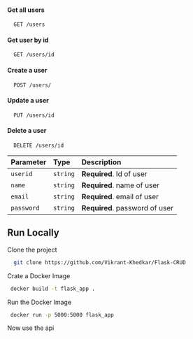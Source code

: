 
#### Get all users

```http
  GET /users
```


#### Get user by id

```http
  GET /users/id
```
#### Create a user

```http
  POST /users/
```
#### Update a user

```http
  PUT /users/id
```
#### Delete a user

```http
  DELETE /users/id
```

| Parameter | Type     | Description                       |
| :-------- | :------- | :-------------------------------- |
| `userid`      | `string` | **Required**. Id of user |
| `name`      | `string` | **Required**. name of user |
| `email`      | `string` | **Required**. email of user |
| `password`      | `string` | **Required**. password of user |

## Run Locally

Clone the project

```bash
  git clone https://github.com/Vikrant-Khedkar/Flask-CRUD
```
Crate a Docker Image

```bash
 docker build -t flask_app .
```
Run the Docker Image

```bash
 docker run -p 5000:5000 flask_app 
```
Now use the api 
